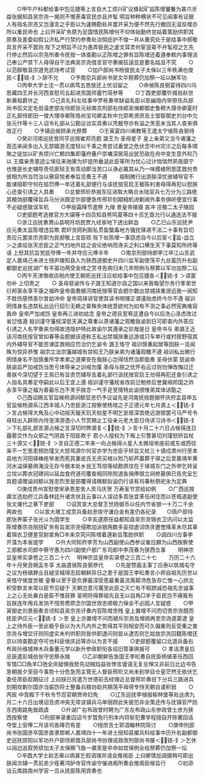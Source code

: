 <!-- { "loadSidebar": true } -->
　　○甲午户科都给事中包见捷等上言自大工烦兴矿议蜂起矿监陈增饕餮为甚爪牙益张据知县吴宗尧一揭则不惟荼毒官民亦且弁髦  明旨种种横状不可见闻事有证据人有指名宗尧又岂漫言之乎臣以为速赐勘处并罢开采为便不然先行撤回无滋反噬亦所以重民命也  上曰开采矿务原为足国惜民陈增何不仰体始勤终怠姑着策励供职其原奏及差委如假公济私严行禁约参奏处治倘庇护不悛一并从重究处于是给事中郝敬具言开采不罢则  陛下之明旨不过为愚弄臣民之虗文耳柰何宦竖辈不弁髦视之乞先行停止然后以宗尧所奏令抚按一体查勘以正陈增之罪有旨陈增还着遵奉敕内事理洁己奉公严禁下人毋得自干法典吴宗尧借言官守奏揭狂逞显是要名姑且不究
　　○以范醇敬袁宗道充武场考试官
　　○加户部尚书杨俊民太子太保以三年秩满也俊民＜锍-釒＞辞不允
　　○予南京兵部尚书吴文华祭葬仍加祭一坛以酬军功
　　○丙申大学士沈一贯以病笃五恳放还上优诏留之　　○命侯陈良弼宴待四川乌思藏四王并长河西宣慰司五起进贡国师蓄竹简参等
　　○丁酉吏部覆忻城伯赵世新袭祖爵许之
　　○己亥礼科左给事中罗栋奏举缺谥名臣以彰幽隐内举原任兵部尚书伍文定毛伯温吏部左侍郎张元祯南京刑部右侍郎吴悌都御史鲁穆大理寺卿夏时正礼部侍郎田一俊大理寺卿陈恪尚宝司卿孟秋中允郭希贤庶吉士邹智御史刘台中允张元忭等十三人诏令礼部从公勘议访实具奏以凭裁夺亦有谥之羙恶未当其人查来俱改正行
　　○予镇远侯顾承光祭葬
　　○壬寅宴四川阐教等王遣太宁侯陈良弼待
　　○癸卯河南巡抚曾同亨巡按崔邦亮题  潞王为  圣母爱子  皇上亲弟又当今诸藩之首迩来闻多出入无禁嬉游无度轻以千乘之贵尝试垂堂之危伏念中州灾沴之后每多啸聚之徒加以矿务烦兴亡赖四集即藩府叠户崇墉深居简出犹恐敌在舟中变生意外矧乃以  王牒亲贵慁迹尘埃往来驰骤为奸徒所垂涎此臣等所为忧心过计惴惴然夙夜靡宁也惟是长史辅导责任匪轻王有乖动即当苦口以诤必冀其从乃一味模棱罔思匡救何贵彼相为所当罚治以儆容悦者奉旨览奏王不遵
　　祖制微行出游朕深忧骇辅导官不能谏阻职守何在姑罚俸一年还着礼部便行与该抚按官启王极陈利害毋得再犯以慰朕心还查引诱之人具奏　　○总督邢玠恭报东征进取大略合水陆官兵七万分为三路绝其粮饷部覆得旨兵马分派既定尔部便急传邢玠刻期相机进剿阃外事务俱听便宜行事不必疑惑致误军机
　　○甲辰霜降节遣祭  九陵  景皇帝陵寝  哀冲  庄敬二太子陵园
　　○吏部题考选推官方大镇等十四员知县熊鸣夏等四十员乞亟允行以通选法不报
　　○浙江巡抚奏萧山县明月坊民贾九经家地下透出鲜血
　　○乙巳山东巡抚尹应元奏太监陈增违旨欺  君奸贪网利赃私贯盈螫毒地方骚扰驿递不法二十事有旨切责应元罢吴宗尧职为民郝敬上言臣观  陛下处陈增一事窃虑自今以后宦＜监-皿立＞之虐焰张天忠臣之正气扫地外廷之谠论绝响而谗夫之利口横生天下事莫知所终等语  上怒其抗旨党庇夺俸一年并夺应元俸半年
　　○南京刑部侍郎李江卒江山东武定人嘉靖己未进士授庐陵知县入为狭西道御史升四川监军副使荡平九丝蛮历升右副都御史巡抚湖广有平苖功两受金绮之赏寻告病归未几卒照例与祭葬以军功加祭二坛
　　○丙午天津徵收店税内使王朝死巡抚汪应蛟给事中包见捷各＜锍-釒＞请罢勿补  上切责之
　　○  圣母慈谕传与子潞王知道尔自之国以来我每望尔务行孝弟世衍邦家永享平康之福昨皇帝面奏据河南抚按等官会题尔数出禁城挟重游远我一闻知不胜伤感愤恚尔昔幼冲命  皇帝简择讲官使其读书明理正谓谨始虑终今尔不遵  祖训罔惜身名违禁私出远行招引无赖之辈殊失体统意欲何为如有不测之事必然宪典难容我命  皇帝严加戒饬  皇帝再三进劝姑念  皇帝之德且宽宥这遭自今以后洗心涤虑改过省愆恪遵  祖训谨守藩规深思天满之尊重以肃诸藩之观瞻我谕到日可即查内外答应引诱之人名字奏来勿得故违隐护特此故谕尔其遵承之钦哉是日  皇帝书与  弟潞王近该河南抚按官曾如春等会题据该道称王私出禁城挟重远游或只车单行或村居野宿其内外辅导官不能苦谏匡救相应罚治仍乞谕令  潞王恪守  祖训慎重起居等因朕一览闻殊为惊异恭惟  祖宗立法宗藩越城有禁矧王乃朕亲弟为诸藩观瞻不遵  祖训私出微行罔惜身名不加慎重所学孝弟之道果安在哉朕心岂得恬然当即面奏  圣母伏蒙  慈谕命朕谕旨严加戒饬当思亏体辱亲之训戒勿廑  圣母与朕之忧怀右云过则勿惮改悔过迁善朕今深切望于王焉已有旨责罚辅导及着礼部行该抚按官启王勿得再犯还查引诱之人指名具奏定夺嗣此以后王宜上遵  祖训谨守藩规省改前愆勉修后誉冀绵邦国之祚永享平康之福为善最乐岂不羙乎朕念一气手足至情特此谕颁惟弟其体谅勖之
　　○己酉诏赐五官监候杨源祠额显忠仍予议谥先是河南抚按题据怀庆府孟县申五官监候杨源系江西丰城人乃忠臣浙江按察使杨瑄之子正德元年七月源上＜锍-釒＞言占候得大角及心中动摇天璇天玑天权星不明乞安居深宫绝远游猎罢弓马严号令毋轻出入辟除内侍宠涬游逸小人节赏赐止工役亲元老大臣日侍讲习诗书＜锍-釒＞下礼部礼部言源占候之言深切时弊源复＜锍-釒＞言十月二十六日占候得连日霾雾交作为众邪之气阴昌于阳臣欺于  君小人擅权为下叛上引警甚切刘瑾怒矫旨杖三十源又＜锍-釒＞言自正德二年来一向占候得火星入太微垣帝座前或东或西往来不一乞思患预防瑾又大怒骂源尔何官亦学为忠臣乎矫旨又杖三十谪戍肃州行至本县地方河阳驿棒疮举发而死其妻皮氏无资买棺以殓乃斩芦藁葬于驿之后至嘉靖年黄河水溢驿墓俱淹没无存今据本处乡民王笃信等结勘原坟在于驿城东门之外申乞转呈立坟以葬衣冠建祠以延血食府道司覆查相同除院道各捐俸银立祠修墓俱已告完呈乞具题请赠谥祠额以旌忠烈至是部覆得请赐额拟谥仍行该有司春秋祭祀永为定典
　　○庚戌贵州宣慰使宋承恩差舍人贡马庆贺  万寿圣节赏给如例
　　○广西巡按龚文选劾府江兵备林廷升诸贪状且云事以人误动多乖张宜革任闲住而以苍梧道副使张文燿代之章下吏部
　　○诏赏宣大总督王世扬银币以任内节省银一十万二千余两故也
　　○以宣大墩工成赏兵备赵彦徐守谦白金有差仍各纪录　　○荫户部侍郎张养蒙子张光斗为国学生
　　○辛亥逮原任益都知县吴宗尧锦衣卫讯问以太监陈增奏宗尧阻挠矿务有旨吴宗尧侵欺加派银两数多妄捏虗词饰贪邀誉降革未尽其辜着锦衣卫便差官尉拿角□羊来京究问陈增着遵新旨策励供职
　　○调四川佥事李开藻为本省提学
　　○升大同知府李芳为山西副使山西参议崔应麒为山西按察使工部都水司郎中蔡守愚为四川副使户部广东司郎中李茂春为狭西佥事
　　明神宗显皇帝实录卷之三百二十六
　明神宗显皇帝实录卷之三百二十七
　　万历二十六年十月癸丑朔孟冬享  太庙遣侯陈良弼恭代
　　○先是赞画主事丁应泰以筑城屯守之议为杨镐罪业且疑坚城得志启朝鲜异日之患于是国王李昖奏言小邦自祖先历世以来恪守侯度世被  皇眷以至于臣负罪最深受恩最重虽流离颠沛危急存亡惟一心拱北积受群言未常以臣节见疑于  天朝岂意污蔑至此臣之灭亡有不暇顾诚恐祖先忠诚事  上之心无处暴白是臣不惟获罪  圣明将得罪祖先且无以自角□羊于臣民岂不痛冤有旨朕连年用兵发饷不惜劳费原念尔国世效忠顺极力保全不必因人言疑惑
　　○甲寅御史刘景辰奏言顷知县吴宗尧讦奏内官陈增贪残  皇上置增不问而切责宗尧既而抚臣尹应元＜锍-釒＞至  皇上亦置增不问而禠斥宗尧及增疏再至宗尧遂蒙逮  皇上之待外臣一至此极乎臣以为大凡内外之势得其平则相安而可久偏重则反受重之害宗尧与增交讦则同虚实未判供职则皆供职逮问则皆从逮否则乞姑放宗尧回籍陈增还京以待查勘定夺可也科臣侯庆远等亦以为言不报
　　○吏部题覆留口北道兵备右布政孙维城神木兵备董元学以新升参政职衔各炤旧管事俱报可
　　○  孝洁肃皇后忌辰遣彭城伯张守忠祭永陵
　　○乙卯朝鲜告急国王李昖奏自抚臣杨镐革任西回军情□□角羊□弛全庆疑惧我势先动贼焰益张悖言谩语无复忌惮又非前日比边书告急朝报夕至目今事势十分危急而主管无人督臣邢玠又尚未到举目仓皇茫然无依伏乞委任荩臣趁期征讨  上曰朕已另遣万世德前去经理近总督邢玠奏目下分兵三路进兵刻期攻剿尔国亦当振饬将士整备兵粮协助共期荡平毋得专恃天朝自诿积弱
　　○丙辰  中宫殿下千秋令节百官朝贺命妇免
　　○辽东巡抚李植报榆林堡等处达虏九月二十六日出境诏丑虏冲突无常该镇兵马单弱顾此失彼恐非全策还传与抚镇官严防东西南路免致疏虞
　　○升湖广右布政曾时聘为广东左布政山东参政曾士彦为狭西按察使
　　○刑部审录重囚诏今岁暂免行刑本内将斩犯曹学程擅自开除著回话夺堂上官俸二月该司各降罚有差
　　○授庶吉士郭淐翰林院简讨
　　○庚申刑部尚书张国彦卒国彦直隶邯郸人嘉靖四十一年进士授知县擢兵科给事中历升右副都御史巡抚郧阳以军功升户部侍郎晋兵部尚书协理戎政改刑部尚书屡＜锍-釒＞乞休以阅边追叙劳绩加太子太保赐飞鱼一袭至是卒命如宫保例全给祭葬仍加祭一坛
　　○辛酉大学士赵志皋以病甚乞假调理并请会推阁臣  上曰卿慎加调摄稍可即出朕闻次辅一贯前恙少痊著鸿胪寺官传谕守催进阁所奏会推阁臣候旨行
　　○初添设云南路南州学官一员从抚臣陈用宾奏也
